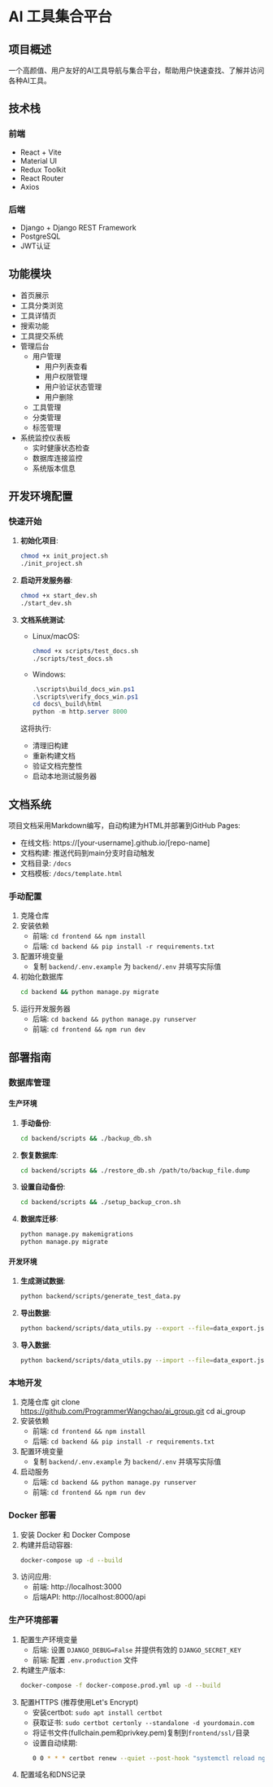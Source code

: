 
# AI 工具集合平台

## 项目概述
一个高颜值、用户友好的AI工具导航与集合平台，帮助用户快速查找、了解并访问各种AI工具。

## 技术栈
### 前端
- React + Vite
- Material UI
- Redux Toolkit
- React Router
- Axios

### 后端
- Django + Django REST Framework
- PostgreSQL
- JWT认证

## 功能模块
- 首页展示
- 工具分类浏览
- 工具详情页
- 搜索功能
- 工具提交系统
- 管理后台
  - 用户管理
    - 用户列表查看
    - 用户权限管理
    - 用户验证状态管理
    - 用户删除
  - 工具管理
  - 分类管理
  - 标签管理
- 系统监控仪表板
  - 实时健康状态检查
  - 数据库连接监控
  - 系统版本信息

## 开发环境配置

### 快速开始
1. **初始化项目**:
   ```bash
   chmod +x init_project.sh
   ./init_project.sh
   ```

2. **启动开发服务器**:
   ```bash
   chmod +x start_dev.sh
   ./start_dev.sh
   ```

3. **文档系统测试**:
   - Linux/macOS:
     ```bash
     chmod +x scripts/test_docs.sh
     ./scripts/test_docs.sh
     ```
   - Windows:
     ```powershell
     .\scripts\build_docs_win.ps1
     .\scripts\verify_docs_win.ps1
     cd docs\_build\html
     python -m http.server 8000
     ```
   这将执行:
   - 清理旧构建
   - 重新构建文档
   - 验证文档完整性
   - 启动本地测试服务器

## 文档系统
项目文档采用Markdown编写，自动构建为HTML并部署到GitHub Pages:
- 在线文档: https://[your-username].github.io/[repo-name]
- 文档构建: 推送代码到main分支时自动触发
- 文档目录: `/docs`
- 文档模板: `/docs/template.html`

### 手动配置
1. 克隆仓库
2. 安装依赖
   - 前端: `cd frontend && npm install`
   - 后端: `cd backend && pip install -r requirements.txt`
3. 配置环境变量
   - 复制 `backend/.env.example` 为 `backend/.env` 并填写实际值
4. 初始化数据库
   ```bash
   cd backend && python manage.py migrate
   ```
5. 运行开发服务器
   - 后端: `cd backend && python manage.py runserver`
   - 前端: `cd frontend && npm run dev`

## 部署指南

### 数据库管理

#### 生产环境
1. **手动备份**:
   ```bash
   cd backend/scripts && ./backup_db.sh
   ```

2. **恢复数据库**:
   ```bash
   cd backend/scripts && ./restore_db.sh /path/to/backup_file.dump
   ```

3. **设置自动备份**:
   ```bash
   cd backend/scripts && ./setup_backup_cron.sh
   ```

4. **数据库迁移**:
   ```bash
   python manage.py makemigrations
   python manage.py migrate
   ```

#### 开发环境
1. **生成测试数据**:
   ```bash
   python backend/scripts/generate_test_data.py
   ```

2. **导出数据**:
   ```bash
   python backend/scripts/data_utils.py --export --file=data_export.json
   ```

3. **导入数据**:
   ```bash
   python backend/scripts/data_utils.py --import --file=data_export.json
   ```

### 本地开发
1. 克隆仓库
   git clone https://github.com/ProgrammerWangchao/ai_group.git
   cd ai_group
2. 安装依赖
   - 前端: `cd frontend && npm install`
   - 后端: `cd backend && pip install -r requirements.txt`
3. 配置环境变量
   - 复制 `backend/.env.example` 为 `backend/.env` 并填写实际值
4. 启动服务
   - 后端: `cd backend && python manage.py runserver`
   - 前端: `cd frontend && npm run dev`

### Docker 部署
1. 安装 Docker 和 Docker Compose
2. 构建并启动容器:
   ```bash
   docker-compose up -d --build
   ```
3. 访问应用:
   - 前端: http://localhost:3000
   - 后端API: http://localhost:8000/api

### 生产环境部署
1. 配置生产环境变量
   - 后端: 设置 `DJANGO_DEBUG=False` 并提供有效的 `DJANGO_SECRET_KEY`
   - 前端: 配置 `.env.production` 文件
2. 构建生产版本:
   ```bash
   docker-compose -f docker-compose.prod.yml up -d --build
   ```
3. 配置HTTPS (推荐使用Let's Encrypt)
   - 安装certbot: `sudo apt install certbot`
   - 获取证书: `sudo certbot certonly --standalone -d yourdomain.com`
   - 将证书文件(fullchain.pem和privkey.pem)复制到`frontend/ssl/`目录
   - 设置自动续期: 
     ```bash
     0 0 * * * certbot renew --quiet --post-hook "systemctl reload nginx"
     ```
4. 配置域名和DNS记录

